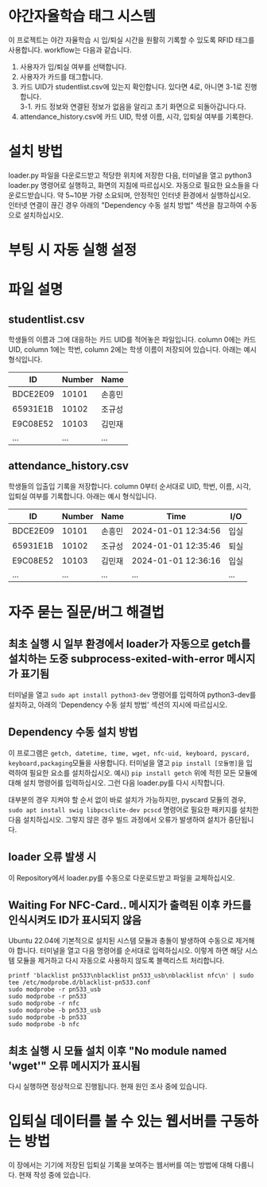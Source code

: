 # 야간자율학습 태그 시스템
이 프로젝트는 야간 자율학습 시 입/퇴실 시간을 원활히 기록할 수 있도록 RFID 태그를 사용합니다. workflow는 다음과 같습니다.

1. 사용자가 입/퇴실 여부를 선택합니다.
2. 사용자가 카드를 태그합니다.
3. 카드 UID가 studentlist.csv에 있는지 확인합니다. 있다면 4로, 아니면 3-1로 진행합니다.<br>
3-1. 카드 정보와 연결된 정보가 없음을 알리고 초기 화면으로 되돌아갑니다.다.
4. attendance_history.csv에 카드 UID, 학생 이름, 시각, 입퇴실 여부를 기록한다.

# 설치 방법
loader.py 파일을 다운로드받고 적당한 위치에 저장한 다음, 터미널을 열고 python3 loader.py 명령어로 실행하고, 화면의 지침에 따르십시오. 자동으로 필요한 요소들을 다운로드받습니다. 약 5~10분 가량 소요되며, 안정적인 인터넷 환경에서 실행하십시오. 인터넷 연결이 끊긴 경우 아래의
 "Dependency 수동 설치 방법" 섹션을 참고하여 수동으로 설치하십시오.
# 부팅 시 자동 실행 설정


# 파일 설명
## studentlist.csv
학생들의 이름과 그에 대응하는 카드 UID를 적어놓은 파일입니다. column 0에는 카드 UID, column 1에는 학번, column 2에는 학생 이름이 저장되어 있습니다.
아래는 예시 형식입니다.

|ID|Number|Name|
|---|---|---|
|BDCE2E09|10101|손흥민|
|65931E1B|10102|조규성|
|E9C08E52|10103|김민재|
|...|...|...|

## attendance_history.csv
학생들의 입출입 기록을 저장합니다. column 0부터 순서대로 UID, 학번, 이름, 시각, 입퇴실 여부를 기록합니다.
아래는 예시 형식입니다.

|ID|Number|Name|Time|I/O|
|---|---|---|---|---|
|BDCE2E09|10101|손흥민|2024-01-01 12:34:56|입실|
|65931E1B|10102|조규성|2024-01-01 12:35:46|퇴실|
|E9C08E52|10103|김민재|2024-01-01 12:36:16|입실|
|...|...|...|...|...|


# 자주 묻는 질문/버그 해결법

## 최초 실행 시 일부 환경에서 loader가 자동으로 getch를 설치하는 도중 subprocess-exited-with-error 메시지가 표기됨
터미널을 열고 `sudo apt install python3-dev` 명령어를 입력하여 python3-dev를 설치하고, 아래의 'Dependency 수동 설치 방법' 섹션의 지시에 따르십시오.

## Dependency 수동 설치 방법
이 프로그램은 `getch, datetime, time, wget, nfc-uid, keyboard, pyscard, keyboard,packaging`모듈을 사용합니다. 
터미널을 열고 `pip install [모듈명]`을 입력하여 필요한 요소를 설치하십시오. 
예시) `pip install getch`
위에 적힌 모든 모듈에 대해 설치 명령어를 입력하십시오. 그런 다음 loader.py를 다시 시작합니다.

대부분의 경우 지켜야 할 순서 없이 바로 설치가 가능하지만, pyscard 모듈의 경우, `sudo apt install swig libpcsclite-dev pcscd` 명령어로 필요한 패키지를 설치한 다음 설치하십시오. 그렇지 않은 경우 빌드 과정에서 오류가 발생하여 설치가 중단됩니다.

## loader 오류 발생 시
이 Repository에서 loader.py를 수동으로 다운로드받고 파일을 교체하십시오.

## Waiting For NFC-Card.. 메시지가 출력된 이후 카드를 인식시켜도 ID가 표시되지 않음
Ubuntu 22.04에 기본적으로 설치된 시스템 모듈과 충돌이 발생하여 수동으로 제거해야 합니다. 터미널을 열고 다음 명령어를 순서대로 입력하십시오. 이렇게 하면 해당 시스템 모듈을 제거하고 다시 자동으로 사용하지 않도록 블랙리스트 처리합니다.
```
printf 'blacklist pn533\nblacklist pn533_usb\nblacklist nfc\n' | sudo tee /etc/modprobe.d/blacklist-pn533.conf
sudo modprobe -r pn533_usb
sudo modprobe -r pn533
sudo modprobe -r nfc
sudo modprobe -b pn533_usb
sudo modprobe -b pn533
sudo modprobe -b nfc
```
## 최초 실행 시 모듈 설치 이후 "No module named 'wget'" 오류 메시지가 표시됨
다시 실행하면 정상적으로 진행됩니다. 현재 원인 조사 중에 있습니다.

# 입퇴실 데이터를 볼 수 있는 웹서버를 구동하는 방법
이 장에서는 기기에 저장된 입퇴실 기록을 보여주는 웹서버를 여는 방법에 대해 다룹니다.
현재 작성 중에 있습니다.
